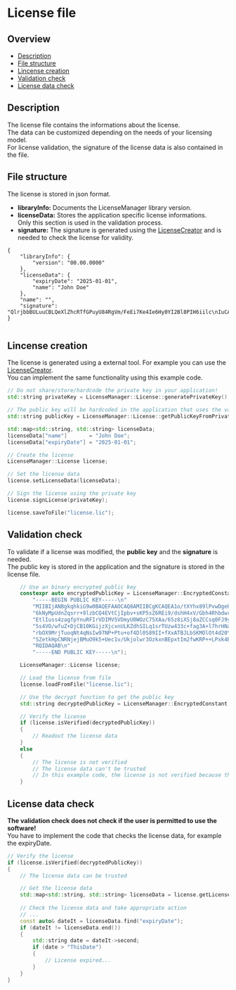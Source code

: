 # License file

## Overview
* [Description](#description)
* [File structure](#file-structure)
* [Lincense creation](#lincense-creation)
* [Validation check](#validation-check)
* [License data check](#license-data-check)

## Description
The license file contains the informations about the license.<br>
The data can be customized depending on the needs of your licensing model.<br>
For license validation, the signature of the license data is also contained in the file.

## File structure
The license is stored in json format.
* **libraryInfo:** Documents the LicenseManager library version.
* **licenseData:** Stores the application specific license informations.<br>
Only this section is used in the validation process.
* **signature:** The signature is generated using the [LicenseCreator](../examples/LicenseGenerator/README.md) and is needed to check the license for validity. 


```
{
    "libraryInfo": {
        "version": "00.00.0000"
    },
    "licenseData": {
        "expiryDate": "2025-01-01",
        "name": "John Doe"
    },
    "name": "",
    "signature": "QlrjbbBULuuCBLQeXlZhcRTfGPuyU84RgVm/FeEi7Ke4Ie6Hy0YI2Bl8PIH6iilc\nIuCA4IABRzWoszWkY76QzV6FQC5UmAHshH+u8jLnTqIbixA6Q5m/fpTHnC1IWlVz\nUzQOEgzDpdE05VOk/sEAI1PLhBx5PWjb9M7TsKRosO/1tObMzH2hhoQgrGoS2ZmE\nnmcno781pmMei7kAMTpwrgdfNnLETbgKly/uVAP1YRI/ls51WSd6GfN8kGcsPz55\nD5qKYgL2UU1JAc1ck6KG6BLeY5+QPowOdG/5Yzi6HhNkzKHOQoDV0WwJGP56w5jG\nt8ZzzZtW0+5p3wTuZHH/oA==\n"
}


```
## Lincense creation
The license is generated using a external tool. For example you can use the [LicenseCreator](../examples/LicenseGenerator/README.md).<br>
You can implement the same functionality using this example code.

```c++
// Do not share/store/hardcode the private key in your application!
std::string privateKey = LicenseManager::License::generatePrivateKey();

// The public key will be hardcoded in the application that uses the validation
std::string publicKey = LicenseManager::License::getPublicKeyFromPrivateKey(s_privateKey);

std::map<std::string, std::string> licenseData;
licenseData["name"]       = "John Doe";
licenseData["expiryDate"] = "2025-01-01";

// Create the license
LicenseManager::License license;

// Set the license data
license.setLicenseData(licenseData);

// Sign the license using the private key
license.signLicense(privateKey);

license.saveToFile("license.lic");
```


## Validation check
To validate if a license was modified, the **public key** and the **signature** is needed.<br>
The public key is stored in the application and the signature is stored in the license file.<br>

```c++
	// Use an binary encrypted public key
	constexpr auto encryptedPublicKey = LicenseManager::EncryptedConstant::encrypt_string(
		"-----BEGIN PUBLIC KEY-----\n"
		"MIIBIjANBgkqhkiG9w0BAQEFAAOCAQ8AMIIBCgKCAQEA1o/tXYhx89lPvwDgePsp\n"
		"6kNyMpUdnZqsrr+9lzbCQ4EVtCjIpbv+sKP5sZ6REi9/dshH4xV/Gbh4RhbdwrC9\n"
		"EtlIuss4zagfpYnuRFIrVDIMV5VDmyU0WOzC75XAa/65z8iXSj8aZCCsq0FJ9y6y\n"
		"5s4VO/wfuZ+DjCB10KGijzXjcxnULKZdhSILq1srTUzw433c+fag3A+l7hrHNaKO\n"
		"rbOX9MrjTuoqNt4qNsIw97NP+Ptu+of4Dl0S89II+fXxATBJLbSKMOlOt4d20YOb\n"
		"SZetkHpCNRNjejBMuO9k5+Uec1v/Ukjolwr3OzkxnBEpxtIm2fwKRP++LPxk4B42\n"
		"RQIDAQAB\n"
		"-----END PUBLIC KEY-----\n");

	LicenseManager::License license;

	// Load the license from file
	license.loadFromFile("license.lic");

	// Use the decrypt function to get the public key
	std::string decryptedPublicKey = LicenseManager::EncryptedConstant::decrypt_string(encryptedPublicKey);

	// Verify the license
	if (license.isVerified(decryptedPublicKey))
	{
		// Readout the license data
	}
	else
	{
		// The license is not verified
		// The license data can't be trusted
		// In this example code, the license is not verified because the public key is not the same as the one used to sign the license
	}
```

## License data check
**The validation check does not check if the user is permitted to use the software!**<br>
You have to implement the code that checks the license data, for example the expiryDate.

```c++
// Verify the license
if (license.isVerified(decryptedPublicKey))
{
	// The license data can be trusted

	// Get the license data
	std::map<std::string, std::string> licenseData = license.getLicenseData();
	
	// Check the license data and take appropriate action
	// ...
    const auto& dateIt = licenseData.find("expiryDate");
    if (dateIt != licenseData.end())
    {
        std::string date = dateIt->second;
        if (date > "ThisDate")
        {
            // License expired...
        }
    }
}
```
